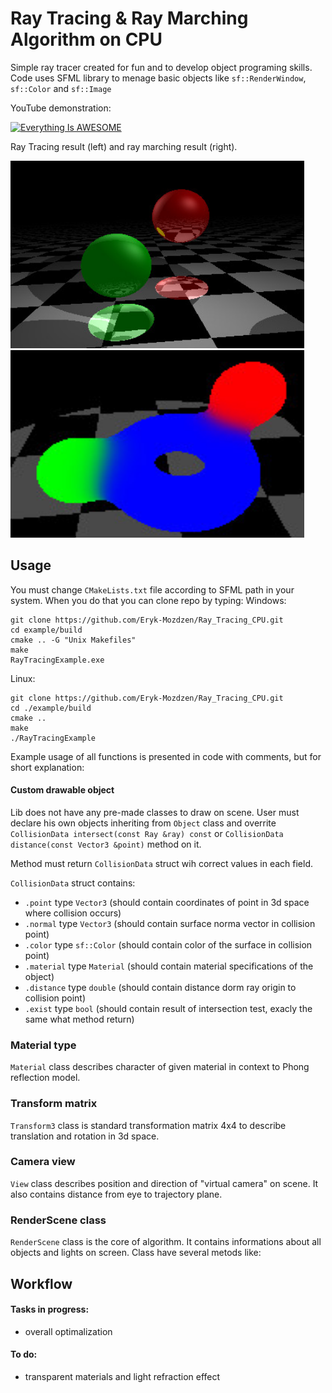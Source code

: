 # Ray Tracing & Ray Marching Algorithm on CPU
Simple ray tracer created for fun and to develop object programing skills.
Code uses SFML library to menage basic objects like `sf::RenderWindow`, `sf::Color` and `sf::Image`

YouTube demonstration:

[![Everything Is AWESOME](https://img.youtube.com/vi/HcqXAsXDC6k/0.jpg)](https://www.youtube.com/watch?v=HcqXAsXDC6k "Everything Is AWESOME")

Ray Tracing result (left) and ray marching result (right).

<img src="/readmeStuff/ray_tracing.jpg" width="470" height="300" />   <img src="/readmeStuff/ray_marching.jpg" width="470" height="300" />

## Usage
You must change `CMakeLists.txt` file according to SFML path in your system. When you do that you can clone repo by typing:
Windows:
```
git clone https://github.com/Eryk-Mozdzen/Ray_Tracing_CPU.git
cd example/build
cmake .. -G "Unix Makefiles"
make
RayTracingExample.exe
```
Linux:
```
git clone https://github.com/Eryk-Mozdzen/Ray_Tracing_CPU.git
cd ./example/build
cmake ..
make
./RayTracingExample
```
Example usage of all functions is presented in code with comments, but for short explanation:

#### Custom drawable object
Lib does not have any pre-made classes to draw on scene. User must declare his own objects inheriting from `Object` class and overrite
`CollisionData intersect(const Ray &ray) const` or `CollisionData distance(const Vector3 &point)` method on it.

Method must return `CollisionData` struct wih correct values in each field.

`CollisionData` struct contains:
- `.point` type `Vector3` (should contain coordinates of point in 3d space where collision occurs)
- `.normal` type `Vector3` (should contain surface norma vector in collision point)
- `.color` type `sf::Color` (should contain color of the surface in collision point)
- `.material` type `Material` (should contain material specifications of the object)
- `.distance` type `double` (should contain distance dorm ray origin to collision point)
- `.exist` type `bool` (should contain result of intersection test, exacly the same what method return)

### Material type
`Material` class describes character of given material in context to Phong reflection model. 

### Transform matrix
`Transform3` class is standard transformation matrix 4x4 to describe translation and rotation in 3d space.

### Camera view
`View` class describes position and direction of "virtual camera" on scene. It also contains distance from eye to trajectory plane.

### RenderScene class
`RenderScene` class is the core of algorithm. It contains informations about all objects and lights on screen. Class have several metods like:

## Workflow
#### Tasks in progress:
- overall optimalization

#### To do:
- transparent materials and light refraction effect
